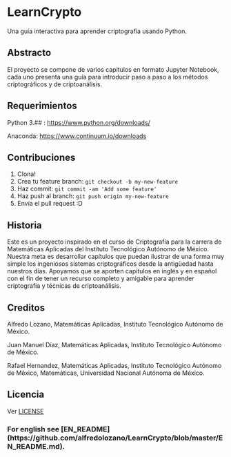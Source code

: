 # LearnCrypto

Una guía interactiva para aprender criptografía usando Python.

## Abstracto

El proyecto se compone de varios capitulos en formato Jupyter Notebook, cada uno presenta una guía para introducir paso a paso a los métodos criptográficos y de criptoanálisis.

## Requerimientos

Python 3.## : https://www.python.org/downloads/

Anaconda: https://www.continuum.io/downloads

## Contribuciones

1. Clona!
2. Crea tu feature branch: `git checkout -b my-new-feature`
3. Haz commit: `git commit -am 'Add some feature'`
4. Haz push al branch: `git push origin my-new-feature`
5. Envía el pull request :D

## Historia

Este es un proyecto inspirado en el curso de Criptografía para la carrera de Matemáticas Aplicadas del Instituto Tecnológico Autónomo de México.
Nuestra meta es desarrollar capítulos que puedan ilustrar de una forma muy simple los ingeniosos sistemas criptográficos desde la antigüedad hasta nuestros días.
Apoyamos que se aporten capítulos en inglés y en español con el fin de tener un recurso completo y amigable para aprender criptografía y técnicas de criptoanálisis.

## Creditos

Alfredo Lozano, Matemáticas Aplicadas, Instituto Tecnológico Autónomo de México.

Juan Manuel Díaz, Matemáticas Aplicadas, Instituto Tecnológico Autónomo de México.

Rafael Hernandez, Matemáticas Aplicadas, Instituto Tecnológico Autónomo de México, Matemáticas, Universidad Nacional Autónoma de México.

## Licencia

Ver [LICENSE](https://github.com/alfredolozano/LearnCrypto/blob/master/LICENSE.txt)

<h3> For english see [EN_README](https://github.com/alfredolozano/LearnCrypto/blob/master/EN_README.md).
